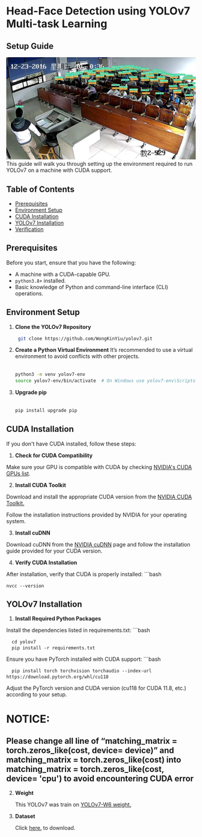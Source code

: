 # Head-Face Detection using YOLOv7 Multi-task Learning
## Setup Guide
![image](Test/PartA_00472.jpg)
This guide will walk you through setting up the environment required to run YOLOv7 on a machine with CUDA support.

## Table of Contents

- [Prerequisites](#prerequisites)
- [Environment Setup](#environment-setup)
- [CUDA Installation](#cuda-installation)
- [YOLOv7 Installation](#yolov7-installation)
- [Verification](#verification)

## Prerequisites

Before you start, ensure that you have the following:

- A machine with a CUDA-capable GPU.
- `python3.8+` installed.
- Basic knowledge of Python and command-line interface (CLI) operations.

## Environment Setup

1. **Clone the YOLOv7 Repository**

   ```bash
    git clone https://github.com/WongKinYiu/yolov7.git
   
2. **Create a Python Virtual Environment**
It’s recommended to use a virtual environment to avoid conflicts with other projects.
    ```bash
    
    python3 -m venv yolov7-env
    source yolov7-env/bin/activate  # On Windows use yolov7-env\Scripts\activate

3. **Upgrade pip**
    ```bash

    pip install upgrade pip

## CUDA Installation
If you don't have CUDA installed, follow these steps:

1. **Check for CUDA Compatibility**

Make sure your GPU is compatible with CUDA by checking [NVIDIA's CUDA GPUs list](https://developer.nvidia.com/cuda-gpus).

2. **Install CUDA Toolkit**

Download and install the appropriate CUDA version from the [NVIDIA CUDA Toolkit.](https://developer.nvidia.com/cuda-toolkit)

Follow the installation instructions provided by NVIDIA for your operating system.

3. **Install cuDNN**

Download cuDNN from the [NVIDIA cuDNN](https://developer.nvidia.com/cudnn) page and follow the installation guide provided for your CUDA version.

4. **Verify CUDA Installation**

After installation, verify that CUDA is properly installed:
    ```bash
    
    nvcc --version
## YOLOv7 Installation
1. **Install Required Python Packages**

Install the dependencies listed in requirements.txt:
      ```bash

      cd yolov7
      pip install -r requirements.txt 

Ensure you have PyTorch installed with CUDA support:
      ```bash

      pip install torch torchvision torchaudio --index-url https://download.pytorch.org/whl/cu118
      
Adjust the PyTorch version and CUDA version (cu118 for CUDA 11.8, etc.) according to your setup.

# NOTICE:

## Please change all line of “matching_matrix = torch.zeros_like(cost, device= device)” and matching_matrix = torch.zeros_like(cost) into matching_matrix = torch.zeros_like(cost, device= 'cpu') to avoid encountering CUDA error

2. **Weight**
   
   This YOLOv7 was train on [YOLOv7-W6 weight.](https://github.com/WongKinYiu/yolov7/releases/download/v0.1/yolov7-w6.pt)

3. **Dataset**
   
   Click [here.](https://drive.google.com/file/d/1v5DTTaNgrBMtU60AurbUY72o9okU9jxs/view?usp=drive_link) to download.

   
   





    












